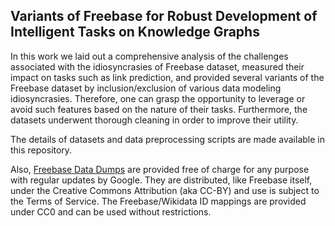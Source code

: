 
## Variants of Freebase for Robust Development of Intelligent Tasks on Knowledge Graphs

In this work we laid out a comprehensive analysis of the challenges associated with the idiosyncrasies of Freebase dataset, measured their impact on tasks such as link prediction, and provided several variants of the Freebase dataset by inclusion/exclusion of various data modeling idiosyncrasies. Therefore, one can grasp the opportunity to leverage or avoid such features based on the nature of their tasks. Furthermore, the datasets underwent thorough cleaning in order to improve their utility. 

The details of datasets and data preprocessing scripts are made available in this repository.

Also, [Freebase Data Dumps](https://developers.google.com/freebase/data) are provided free of charge for any purpose with regular updates by Google. They are distributed, like Freebase itself, under the Creative Commons Attribution (aka CC-BY) and use is subject to the Terms of Service. The Freebase/Wikidata ID mappings are provided under CC0 and can be used without restrictions.

